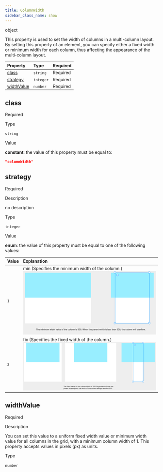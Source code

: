 ```yaml
---
title: ColumnWidth
sidebar_class_name: show
---
```


<div className="section-type">

<div className="badge-type">object</div>

</div>

This property is used to set the width of columns in a multi-column layout.
By setting this property of an element, you can specify either a fixed width or minimum width for each column, thus affecting the appearance of the multi-column layout.

<div className="property-preview">

<div className="property-table">

| Property                  | Type      | Required                                            |
| :------------------------ | :-------- | :-------------------------------------------------- |
| [class](#class)           | `string`  | <span className="property-required">Required</span> |
| [strategy](#strategy)     | `integer` | <span className="property-required">Required</span> |
| [widthValue](#widthvalue) | `number`  | <span className="property-required">Required</span> |

</div>

</div>

<div className="property">

<div className="property-heading">

## class

<span className="property-required">Required</span>

</div>

<div className="property-item">

Type

`string`

</div>

<div className="property-item">

Value

<div className="value-description">

**constant**: the value of this property must be equal to:

```json
"columnWidth"
```

</div>

</div>

</div>

<div className="property">

<div className="property-heading">

## strategy

<span className="property-required">Required</span>

</div>

<div className="property-item">

Description

no description

</div>

<div className="property-item">

Type

`integer`

</div>

<div className="property-item">

Value

<div className="value-description">

**enum**: the value of this property must be equal to one of the following values:

| Value | Explanation                                                                                                                                                                                                                                          |
| :---- | :--------------------------------------------------------------------------------------------------------------------------------------------------------------------------------------------------------------------------------------------------- |
| `1`   | <div className="enum-description">min (Specifies the minimum width of the column.)<div className="enum-images"><img src="https://raw.githubusercontent.com/verygoodgraphics/resource/main/img/layout/grid/columnWidth_min.png" alt="" /></div></div> |
| `2`   | <div className="enum-description">fix (Specifies the fixed width of the column.)<div className="enum-images"><img src="https://raw.githubusercontent.com/verygoodgraphics/resource/main/img/layout/grid/columnWidth_fix.png" alt="" /></div></div>   |

</div>

</div>

</div>

<div className="property">

<div className="property-heading">

## widthValue

<span className="property-required">Required</span>

</div>

<div className="property-item">

Description

You can set this value to a uniform fixed width value or minimum width value for all columns in the grid, with a minimum column width of 1. This property accepts values in pixels (px) as units.

</div>

<div className="property-item">

Type

`number`

</div>

</div>

